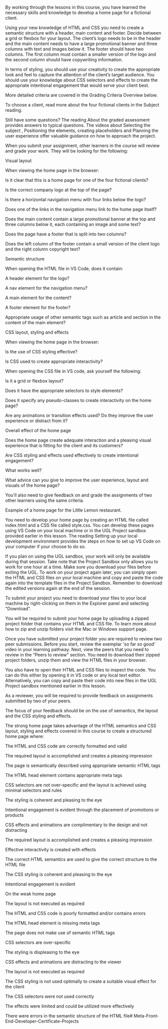 By working through the lessons in this course, you have learned the necessary skills and knowledge to develop a home page for a fictional client. 

Using your new knowledge of HTML and CSS you need to create a semantic structure with a header, main content and footer. Decide between a grid or flexbox for your layout. The client’s logo needs to be in the header and the main content needs to have a large promotional banner and three columns with text and images below it. The footer should have two columns. The first column must contain a smaller version of the logo and the second column should have copywriting information. 

In terms of styling, you should use your creativity to create the appropriate look and feel to capture the attention of the client’s target audience. You should use your knowledge about CSS selectors and effects to create the appropriate intentional engagement that would serve your client best.

More detailed criteria are covered in the Grading Criteria Overview below. 

To choose a client, read more about the four fictional clients in the 
Subject 
 reading.

Still have some questions? The reading 
About the graded assessment
 provides answers to typical questions. The videos about 
Selecting the subject
, 
Positioning the elements, creating placeholders
 and
 Planning the user experience
 offer valuable guidance on how to approach the project.

When you submit your assignment, other learners in the course will review and grade your work. They will be looking for the following:

Visual layout

When viewing the home page in the browser:

Is it clear that this is a home page for one of the four fictional clients?

Is the correct company logo at the top of the page?

Is there a horizontal navigation menu with four links below the logo?

Does one of the links in the navigation menu link to the home page itself?

Does the main content contain a large promotional banner at the top and three columns below it, each containing an image and some text?

Does the page have a footer that is split into two columns?

Does the left column of the footer contain a small version of the client logo and the right column copyright text?

Semantic structure

When opening the HTML file in VS Code, does it contain:

A header element for the logo?

A nav element for the navigation menu?

A main element for the content?

A footer element for the footer?

Appropriate usage of other semantic tags such as article and section in the content of the main element?

  

CSS layout, styling and effects

When viewing the home page in the browser:

Is the use of CSS styling effective?

Is CSS used to create appropriate interactivity?

When opening the CSS file in VS code, ask yourself the following:

Is it a grid or flexbox layout?

Does it have the appropriate selectors to style elements?

Does it specify any pseudo-classes to create interactivity on the home page?

Are any animations or transition effects used? Do they improve the user experience or distract from it?

Overall effect of the home page

Does the home page create adequate interaction and a pleasing visual experience that is fitting for the client and its customers? 

Are CSS styling and effects used effectively to create intentional engagement? 

What works well? 

What advice can you give to improve the user experience, layout and visuals of the home page?

You'll also need to give feedback on and grade the assignments of two other learners using the same criteria.

Example of a home page for the Little Lemon restaurant.



You need to develop your home page by creating an HTML file called index.html and a CSS file called style.css. You can develop these pages using VS Code on your local machine or in the UGL Project sandbox provided earlier in this lesson. The reading 
Setting up your local development environment
 provides the steps on how to set up VS Code on your computer if your choose to do so. 

If you plan on using the UGL sandbox, your work will only be available during that session. Take note that the Project Sandbox only allows you to work for one hour at a time. Make sure you download your files before exiting the UGL. To work on your project again later, you can simply open the HTML and CSS files on your local machine and copy and paste the code again into the template files in the Project Sandbox. Remember to download the edited versions again at the end of the session.

To submit your project you need to download your files to your local machine by right-clicking on them in the Explorer panel and selecting "Download".

You will be required to submit your home page by uploading a zipped project folder that contains your HTML and CSS file. To learn more about how to zip and unzip folders visit the 
Mac
 or 
Windows
 support page.

      

Once you have submitted your project folder you are required to review two peer submissions. Before you start, review the 
exemplar 'so far so good'
 video in your learning pathway.  Next, view the peers that you need to review in the “Peers to review” section. You need to download their zipped project folders, unzip them and view the HTML files in your browser. 

You also have to open their HTML and CSS files to inspect the code. You can do this either by opening it in VS code or any local text editor. Alternatively, you can copy and paste their code into new files in the UGL Project sandbox mentioned earlier in this lesson.


As a reviewer, you will be required to provide feedback on assignments submitted by two of your peers.

The focus of your feedback should be on the use of semantics, the layout and the CSS styling and effects.

The strong home page takes advantage of the HTML semantics and CSS layout, styling and effects covered in this course to create a structured home page where:

The HTML and CSS code are correctly formatted and valid

The required layout is accomplished and creates a pleasing impression

The page is semantically described using appropriate semantic HTML tags

The HTML head element contains appropriate meta tags

CSS selectors are not over-specific and the layout is achieved using minimal selectors and rules

The styling is coherent and pleasing to the eye

Intentional engagement is evident through the placement of promotions or products

CSS effects and animations are complimentary to the design and not distracting

The required layout is accomplished and creates a pleasing impression 

Effective interactivity is created with effects

The correct HTML semantics are used to give the correct structure to the HTML file

The CSS styling is coherent and pleasing to the eye

Intentional engagement is evident

  

On the weak home page

 The layout is not executed as required

The HTML and CSS code is poorly formatted and/or contains errors

The HTML head element is missing meta tags

The page does not make use of semantic HTML tags

CSS selectors are over-specific

The styling is displeasing to the eye

CSS effects and animations are distracting to the viewer

The layout is not executed as required

The CSS styling is not used optimally to create a suitable visual effect for the client

The CSS selectors were not used correctly

The effects were limited and could be utilized more effectively

There were errors in the semantic structure of the HTML file# Meta-Front-End-Developer-Certificate-Projects
